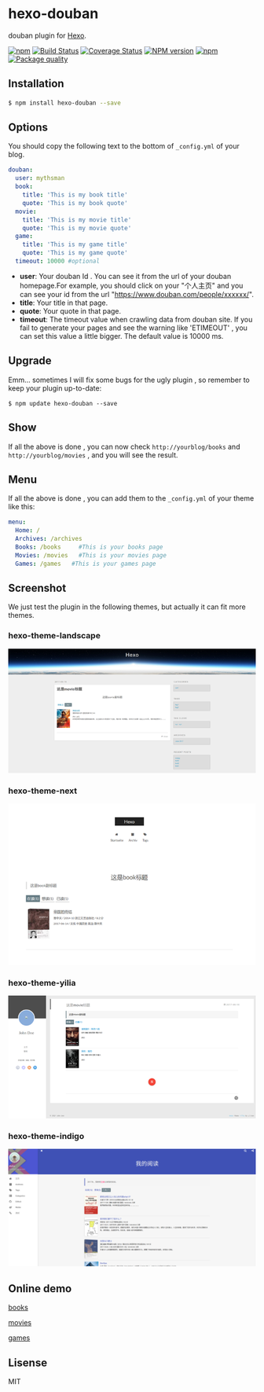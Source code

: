 # hexo-douban

douban plugin for [Hexo](https://hexo.io).

[![npm](https://img.shields.io/npm/v/npm.svg)](https://nodejs.org/en/)
[![Build Status](https://travis-ci.org/mythsman/hexo-douban.svg?branch=master)](https://travis-ci.org/mythsman/hexo-douban)
[![Coverage Status](https://coveralls.io/repos/github/mythsman/hexo-douban/badge.svg?branch=master)](https://coveralls.io/github/mythsman/hexo-douban?branch=master)
[![NPM version](https://badge.fury.io/js/hexo-douban.svg)](https://www.npmjs.com/package/hexo-douban)
[![npm](https://img.shields.io/npm/dt/hexo-douban.svg)](https://www.npmjs.com/package/hexo-douban)
[![Package quality](http://packagequality.com/shield/hexo-douban.svg)](http://packagequality.com/#?package=hexo-douban)


## Installation

``` bash
$ npm install hexo-douban --save
```

## Options

You should copy the following text to the bottom of  `_config.yml` of your blog.

``` yaml
douban:
  user: mythsman
  book:
    title: 'This is my book title'
    quote: 'This is my book quote'
  movie:
    title: 'This is my movie title'
    quote: 'This is my movie quote'
  game:
    title: 'This is my game title'
    quote: 'This is my game quote'
  timeout: 10000 #optional
```

- **user**: Your douban Id . You can see it from the url of your douban homepage.For example, you should click on your "个人主页" and you can see your id from the url "https://www.douban.com/people/xxxxxx/".
- **title**: Your title in that page.
- **quote**: Your quote in that page.
- **timeout**: The timeout value when crawling data from douban site. If you fail to generate your pages and see the warning like 'ETIMEOUT' , you can set this value a little bigger. The default value is 10000 ms.

## Upgrade
Emm... sometimes I will fix some bugs for the ugly plugin , so remember to keep your plugin up-to-date:
```
$ npm update hexo-douban --save
```

## Show
If all the above is done , you can now check `http://yourblog/books` and `http://yourblog/movies` , and you will see the result.

## Menu
If all the above is done , you can add them to the `_config.yml` of your theme like this:
```yaml
menu:
  Home: /
  Archives: /archives
  Books: /books     #This is your books page
  Movies: /movies   #This is your movies page
  Games: /games   #This is your games page
```

## Screenshot
We just test the plugin in the following themes, but actually it can fit more themes.

### hexo-theme-landscape
![landscape](screenshot/landscape.png)

### hexo-theme-next
![next](screenshot/next.png)

### hexo-theme-yilia
![yilia](screenshot/yilia.png)

### hexo-theme-indigo
![indigo](screenshot/indigo.png)

## Online demo

[books](https://blog.mythsman.com/books?from=hexo-douban)

[movies](https://blog.mythsman.com/movies?from=hexo-douban)

[games](https://blog.mythsman.com/games?from=hexo-douban)

## Lisense
MIT

